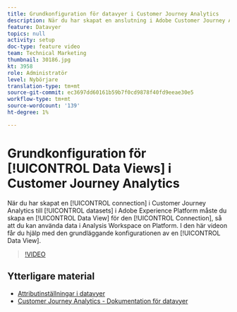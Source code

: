 ```yaml
---
title: Grundkonfiguration för datavyer i Customer Journey Analytics
description: När du har skapat en anslutning i Adobe Customer Journey Analytics till datauppsättningar i Adobe Experience Platform måste du skapa en datavy för den anslutningen, så att du kan använda data i Analysis Workspace on Platform. I den här videon får du hjälp med den grundläggande konfigurationen av en datavy.
feature: Datavyer
topics: null
activity: setup
doc-type: feature video
team: Technical Marketing
thumbnail: 30186.jpg
kt: 3958
role: Administratör
level: Nybörjare
translation-type: tm+mt
source-git-commit: ec3697dd60161b59b7f0cd9878f40fd9eeae30e5
workflow-type: tm+mt
source-wordcount: '139'
ht-degree: 1%

---
```



# Grundkonfiguration för [!UICONTROL Data Views] i Customer Journey Analytics

När du har skapat en [!UICONTROL connection] i Customer Journey Analytics till [!UICONTROL datasets] i Adobe Experience Platform måste du skapa en [!UICONTROL Data View] för den [!UICONTROL Connection], så att du kan använda data i Analysis Workspace on Platform. I den här videon får du hjälp med den grundläggande konfigurationen av en [!UICONTROL Data View].

>[!VIDEO](https://video.tv.adobe.com/v/30186/?quality=12&enable10seconds=on&speedcontrol=on)

## Ytterligare material

* [Attributinställningar i datavyer](attribution-settings-in-data-views.md)
* [Customer Journey Analytics - Dokumentation för datavyer](https://docs.adobe.com/content/help/en/analytics-platform/using/cja-dataviews/create-dataview.html)
